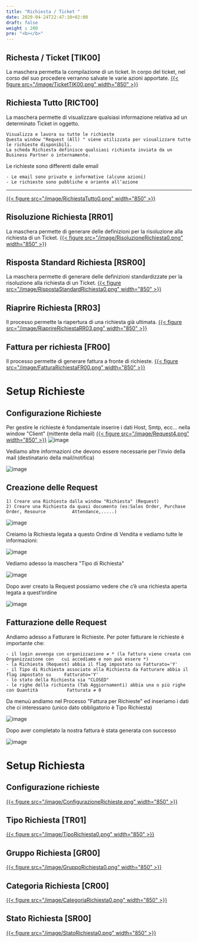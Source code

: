 ```yaml
---
title: "Richiesta / Ticket "
date: 2020-04-24T22:47:10+02:00
draft: false
weight : 200
pre: "<b></b>"
---
```

## Richesta / Ticket [TIK00]
La maschera permetta la compilazione di un ticket. In corpo del ticket, nel corso del suo procedere verranno salvate le varie azioni apportate.
[{{< figure src="/image/TicketTIK00.png"  width="850"  >}}](/image/TicketTIK00.png)
## Richiesta Tutto [RICT00]
La maschera permette di visualizzare qualsiasi informazione relativa ad un determinato Ticket in oggetto.
```
Visualizza e lavora su tutte le richieste
Questa window "Request (All) " viene utilizzata per visualizzare tutte le richieste disponibili.
La scheda Richiesta definisce qualsiasi richiesta inviata da un Business Partner o internamente.
```
Le richieste sono differenti dalle email
```
- Le email sono private e informative (alcune azioni)
- Le richieste sono pubbliche e oriente all’azione
```
---
[{{< figure src="/image/RichiestaTutto0.png"  width="850"  >}}](/image/RichiestaTutto0.png)
## Risoluzione Richiesta [RR01]
La maschera permette di generare delle definizioni per la risoluzione alla richiesta di un Ticket. 
[{{< figure src="/image/RisoluzioneRichiesta0.png"  width="850"  >}}](/image/RisoluzioneRichiesta0.png)
## Risposta Standard Richiesta [RSR00]
La maschera permette di generare delle definizioni standardizzate per la risoluzione alla richiesta di un Ticket.
[{{< figure src="/image/RispostaStandardRichiesta0.png"  width="850"  >}}](/image/RispostaStandardRichiesta0.png)
## Riaprire Richiesta [RR03]
Il processo permette la riapertura di una richiesta già ultimata.
[{{< figure src="/image/RiaprireRichiestaRR03.png"  width="850"  >}}](/image/RiaprireRichiestaRR03.png)
##  Fattura per richiesta [FR00]
Il processo permette di generare fattura a fronte di richieste.
[{{< figure src="/image/FatturaRichiestaFR00.png"  width="850"  >}}](/image/FatturaRichiestaFR00.png)

# Setup Richieste
## Configurazione Richieste
Per gestire le richieste è fondamentale inserire i dati Host, Smtp, ecc... nella window "Client" (mittente della mail)
[{{< figure src="/image/Request4.png"  width="850"  >}}](/image/Request4.png)
![image](/image/Request4.png)

Vediamo altre informazioni che devono essere necessarie per l'invio della mail (destinatario della mail/notifica)

![image](/image/Request8.png)

## Creazione delle Request

```
1) Creare una Richiesta dalla window "Richiesta" (Request)
2) Creare una Richiesta da quasi documento (es:Sales Order, Purchase Order, Resource 	   	  Attendance,.....)
```


![image](/image/Request1.png)


Creiamo la Richiesta legata a questo Ordine di Vendita e vediamo tutte le informazioni:

![image](/image/Request2.png)


Vediamo adesso la maschera "Tipo di Richiesta"

![image](/image/Request6.png)


Dopo aver creato la Request possiamo vedere che c’è una richiesta aperta legata a quest’ordine

![image](/image/Request5.png)

## Fatturazione delle Request

Andiamo adesso a Fatturare le Richieste.
Per poter fatturare le richieste è importante che:

```
- il login avvenga con organizzazione ≠ * (la fattura viene creata con Organizzazione con   cui accediamo e non può essere *)
- la Richiesta (Request) abbia il flag impostato su Fatturato='Y'
- il Tipo di Richiesta associato alla Richiesta da Fatturare abbia il flag impostato su     Fatturato='Y'
- lo stato della Richiesta sia "CLOSED"
- le righe della richiesta (Tab Aggiornamenti) abbia una o più righe con Quantità           Fatturata ≠ 0
```

Da menuù andiamo nel Processo "Fattura per Richieste" ed inseriamo i dati che ci interessano (unico dato obbligatorio è Tipo Richiesta)

![image](/image/Request7.png)

Dopo aver completato la nostra fattura è stata generata con successo

![image](/image/Request3.png)

# Setup Richiesta
## Configurazione richieste
[{{< figure src="/image/ConfigurazioneRichieste.png"  width="850"  >}}](/image/ConfigurazioneRichieste.png)
## Tipo Richiesta [TR01]
[{{< figure src="/image/TipoRichiesta0.png"  width="850"  >}}](/image/TipoRichiesta0.png)
## Gruppo Richiesta [GR00]
[{{< figure src="/image/GruppoRichiesta0.png"  width="850"  >}}](/image/GruppoRichiesta0.png)
## Categoria Richiesta [CR00]
[{{< figure src="/image/CategoriaRichiesta0.png"  width="850"  >}}](/image/CategoriaRichiesta0.png)
## Stato Richiesta [SR00]
[{{< figure src="/image/StatoRichiesta0.png"  width="850"  >}}](/image/StatoRichiesta0.png)





